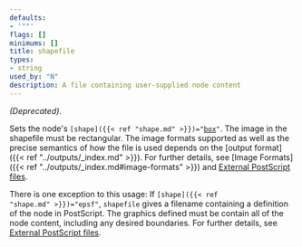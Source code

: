 ```yaml
---
defaults:
- '""'
flags: []
minimums: []
title: shapefile
types:
- string
used_by: "N"
description: A file containing user-supplied node content
---
```

*(Deprecated)*.

Sets the node's <code>[shape]({{< ref "shape.md" >}})="[box](/docs/shapes/#polygon)"</code>. The image in the shapefile must be
rectangular. The image formats supported as well as the precise semantics of
how the file is used depends on the [output format]({{< ref "../outputs/_index.md" >}}). For further
details, see [Image Formats]({{< ref "../outputs/_index.md#image-formats" >}}) and [External
PostScript files](../../../faq/#ext_image).

There is one exception to this usage: If <code>[shape]({{< ref "shape.md" >}})="epsf"</code>,
`shapefile` gives a filename containing a definition of the node in
PostScript. The graphics defined must be contain all of the node content,
including any desired boundaries. For further details, see [External
PostScript files](../../../faq/#ext_ps_file).
